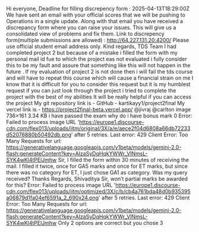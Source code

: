 Hi everyone, Deadline for filling discrepency form : 2025-04-13T18:29:00Z We have sent an email with your official scores that we will be pushing to Operations in a single update. Along with that email you have received a discrepancy form where you can raise your issues. This will give us a consolidated view of problems and fix them. Link to discrepency form(multiple submissions are allowed) : http://64.227.131.20:4200/ Please use official student email address only. Kind regards, TDS Team
I had completed project 2 but because of a mistake i filled the form with my personal mail id fue to which the project eas not evaluated i fully consider this to be my fault and assure that something like this will not happen in the future . If my evaluation of project 2 is not done then i will fail the tds course and will have to repeat this course which will cause a financial strain on me I know that it is difficult for you to consider this request but it is my humblest request if you can just look through the project i tried to complete the project with the best of my abilities It will be really helpful if you can access the project My git repository link is - GitHub - kartikayy1/project2final My vercel link is - https://project2final-beta.vercel.app/
@jivraj @carlton image 736×161 3.34 KB i have passed the exam why do i have bonus mark 0
Error: Failed to process image URL 'https://europe1.discourse-cdn.com/flex013/uploads/iitm/original/3X/a/e/aece2f04d6808a66db72233d52076880b50492db.png' after 5 retries. Last error: 429 Client Error: Too Many Requests for url: https://generativelanguage.googleapis.com/v1beta/models/gemini-2.0-flash:generateContent?key=AIzaSyDqHqkYWWr_VlNmsL-SYK4wKl4tPElJmhw
Sir, I filled the form within 30 minutes of receiving the mail. I filled it twice, once for GA5 marks and once for ET marks, but since there was no category for ET, I just chose GA1 as category. Was my query received? Thanks Regards, Shivaditya
Sir, won’t partial marks be awarded for this?
Error: Failed to process image URL 'https://europe1.discourse-cdn.com/flex013/uploads/iitm/optimized/3X/c/b/cb4a761bda48d0b935395a06879d1fa04ef6591a_2_690x24.png' after 5 retries. Last error: 429 Client Error: Too Many Requests for url: https://generativelanguage.googleapis.com/v1beta/models/gemini-2.0-flash:generateContent?key=AIzaSyDqHqkYWWr_VlNmsL-SYK4wKl4tPElJmhw
Only 2 options are correct but you chose 3
